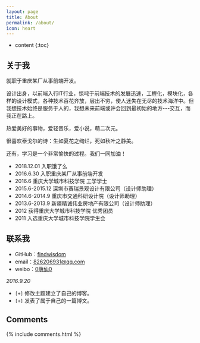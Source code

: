 ```yaml
---
layout: page
title: About
permalink: /about/
icon: heart
---
```


* content
{:toc}

## 关于我

就职于重庆某厂从事前端开发。

设计出身，以前端入行IT行业，惊咤于前端技术的发展迅速，工程化，模块化，各样的设计模式，各种技术百花齐放，层出不穷，使人迷失在无尽的技术海洋中。但我想技术始终是服务于人的，我想未来前端或许会回到最初始的地方---交互，而我正在路上。

热爱美好的事物，爱轻音乐，爱小说，萌二次元。

很喜欢泰戈尔的诗：生如夏花之绚烂，死如秋叶之静美。

还有，学习是一个非常愉快的过程。我们一同加油！

* 2018.12.01 入职饿了么
* 2016.6.30 入职重庆某厂从事前端开发
* 2016.6 重庆大学城市科技学院 工学学士
* 2015.6-2015.12 深圳市赛瑞景观设计有限公司（设计师助理）
* 2014.6-2014.9 重庆市交通科研设计院（设计师助理）
* 2013.6-2013.9 新疆精诚伟业房地产有限公司（设计师助理）
* 2012 获得重庆大学城市科技学院 优秀团员
* 2011 入选重庆大学城市科技学院学生会

## 联系我

* GitHub：[findwisdom](https://github.com/findwisdom/)
* email：826206931@qq.com
* weibo：[0萌仙0](http://weibo.com/826206931@qq.com)




*2016.9.20*

* `[+]` 修改主题建立了自己的博客。
* `[+]` 发表了属于自己的一篇博文。




## Comments

{% include comments.html %}
